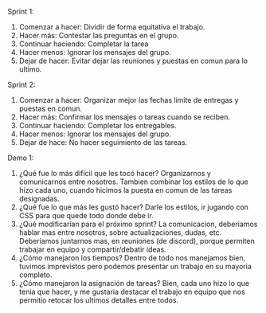Sprint 1:
  1. Comenzar a hacer: Dividir de forma equitativa el trabajo.
  2. Hacer más: Contestar las preguntas en el grupo.
  3. Continuar haciendo: Completar la tarea
  4. Hacer menos: Ignorar los mensajes del grupo.
  5. Dejar de hacer: Evitar dejar las reuniones y puestas en comun para lo ultimo.

Sprint 2:
  1. Comenzar a hacer: Organizar mejor las fechas limite de entregas y puestas en comun.
  2. Hacer más: Confirmar los mensajes o tareas cuando se reciben.
  3. Continuar haciendo: Completar los entregables.
  5. Hacer menos: Ignorar los mensajes del grupo.
  6. Dejar de hace: No hacer seguimiento de las tareas.

Demo 1:
  1. ¿Qué fue lo más dificil que les tocó hacer? Organizarnos y comunicarnos entre nosotros. Tambien combinar los estilos de lo que hizo cada uno, cuando hicimos la puesta en comun de las tareas designadas.
  3. ¿Qué fue lo que más les gustó hacer?	Darle los estilos, ir jugando con CSS para que quede todo donde debe ir.
  4. ¿Qué modificarían para eI próximo sprint? La comunicacion, deberiamos hablar mas entre nosotros, sobre actualizaciones, dudas, etc. Deberiamos juntarnos mas, en reuniones (de discord), porque permiten trabajar en equipo y compartir/debatir ideas.
  5. ¿Cómo manejaron los tiempos? Dentro de todo nos manejamos bien, tuvimos imprevistos pero podemos presentar un trabajo en su mayoria completo.
  6. ¿Cómo manejaron la asignación de tareas? Bien, cada uno hizo lo que tenia que hacer, y me gustaria destacar el trabajo en equipo que nos permitio retocar los ultimos detalles entre todos.
  
